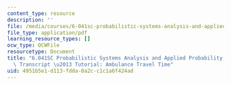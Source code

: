 ```yaml
---
content_type: resource
description: ''
file: /media/courses/6-041sc-probabilistic-systems-analysis-and-applied-probability-fall-2013/4951b5e1d113fdda0a2cc1c1a6f424ad_MIT6_041SCF13_No_25_Ch4_Ambulance_300k.pdf
file_type: application/pdf
learning_resource_types: []
ocw_type: OCWFile
resourcetype: Document
title: "6.041SC Probabilistic Systems Analysis and Applied Probability, Fall 2013\
  \ Transcript \u2013 Tutorial: Ambulance Travel Time"
uid: 4951b5e1-d113-fdda-0a2c-c1c1a6f424ad
---
```

